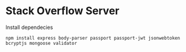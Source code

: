 # Stack Overflow Server

Install dependecies
```
npm install express body-parser passport passport-jwt jsonwebtoken bcryptjs mongoose validator
```
